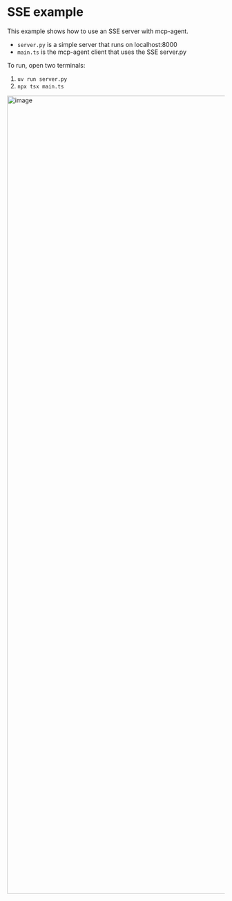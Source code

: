 # SSE example

This example shows how to use an SSE server with mcp-agent.

- `server.py` is a simple server that runs on localhost:8000
- `main.ts` is the mcp-agent client that uses the SSE server.py

To run, open two terminals:

1. `uv run server.py`
2. `npx tsx main.ts`

<img width="1848" alt="image" src="https://github.com/user-attachments/assets/94c1e17c-a8d7-4455-8008-8f02bc404c28" />

